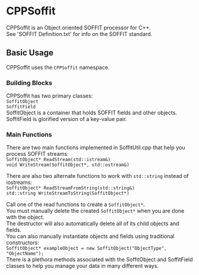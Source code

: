 # CPPSoffit

CPPSoffit is an Object oriented SOFFIT processor for C++.  
See 'SOFFIT Definition.txt' for info on the SOFFIT standard.

## Basic Usage

CPPSoffit uses the `CPPSoffit` namespace.

### Building Blocks

CPPSoffit has two primary classes:  
`SoffitObject`  
`SoffitField`  
SoffitObject is a container that holds SOFFIT fields and other objects.  
SoffitField is glorified version of a key-value pair.

### Main Functions

There are two main functions implemented in SoffitUtil.cpp that help you process SOFFIT streams:  
`SoffitObject* ReadStream(std::istream&)`  
`void WriteStream(SoffitObject*, std::ostream&)`  

There are also two alternate functions to work with `std::string` instead of iostreams:  
`SoffitObject* ReadStreamFromString(std::string&)`  
`std::string WriteStreamToString(SoffitObject*)`  

Call one of the read functions to create a `SoffitObject*`.  
You must manually delete the created `SoffitObject*` when you are done with the object.  
The destructor will also automatically delete all of its child objects and fields.  
You can also manually instantiate objects and fields using traditional constructors:  
`SoffitObject* exampleObject = new SoffitObject("ObjectType", "ObjectName");`  
There is a plethora methods associated with the SoffitObject and SoffitField classes to help you manage your data in many different ways.
